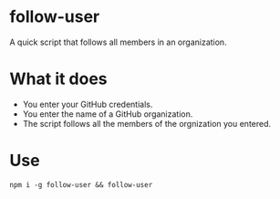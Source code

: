 # follow-user

A quick script that follows all members in an organization.

# What it does
- You enter your GitHub credentials.
- You enter the name of a GitHub organization.
- The script follows all the members of the orgnization you entered.

# Use

```
npm i -g follow-user && follow-user
```
